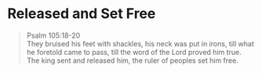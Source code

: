 # Released and Set Free

> Psalm 105:18-20<br>
They bruised his feet with shackles,
his neck was put in irons, till what he foretold came to pass,
till the word of the Lord proved him true. The king sent and released him,
the ruler of peoples set him free.